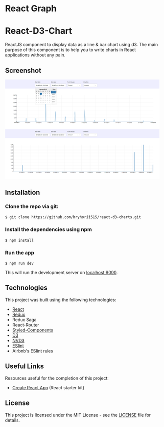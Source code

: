 # React Graph

# React-D3-Chart

ReactJS component to display data as a line & bar chart using d3.
The main purpose of this component is to help you to write charts in React applications without any pain.

## Screenshot

![Screenshot](/public/images/screenshot-1.png)

## Installation

### Clone the repo via git:

    $ git clone https://github.com/hryhorii515/react-d3-charts.git

### Install the dependencies using npm

    $ npm install

### Run the app

    $ npm run dev

This will run the development server on [localhost:9000](http://localhost:9000).

## Technologies

This project was built using the following technologies:

- [React](https://reactjs.org/)
- [Redux](https://redux.js.org/)
- Redux Saga
- React-Router
- [Styled-Components](https://www.styled-components.com/)
- [D3](https://d3js.org/)
- [NVD3](http://nvd3.org/)
- [ESlint](https://eslint.org/)
- Airbnb's ESlint rules

## Useful Links

Resources useful for the completion of this project:

- [Create React App](https://github.com/facebook/create-react-app) (React starter kit)

## License

This project is licensed under the MIT License - see the [LICENSE](LICENSE) file for details.

